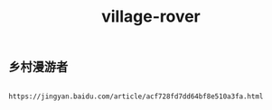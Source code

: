 ﻿---
layout: default
title: village-rover
---
## 乡村漫游者
```

https://jingyan.baidu.com/article/acf728fd7dd64bf8e510a3fa.html

```
